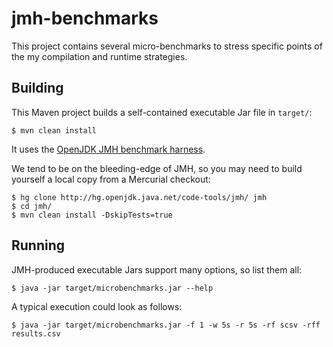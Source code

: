 # jmh-benchmarks

This project contains several micro-benchmarks to stress specific points of the my
compilation and runtime strategies.


## Building

This Maven project builds a self-contained executable Jar file in `target/`:

    $ mvn clean install

It uses the [OpenJDK JMH benchmark harness](http://openjdk.java.net/projects/code-tools/jmh/).

We tend to be on the bleeding-edge of JMH, so you may need to build yourself a local copy
from a Mercurial checkout:

    $ hg clone http://hg.openjdk.java.net/code-tools/jmh/ jmh
    $ cd jmh/
    $ mvn clean install -DskipTests=true

## Running

JMH-produced executable Jars support many options, so list them all:

    $ java -jar target/microbenchmarks.jar --help

A typical execution could look as follows:

    $ java -jar target/microbenchmarks.jar -f 1 -w 5s -r 5s -rf scsv -rff results.csv
